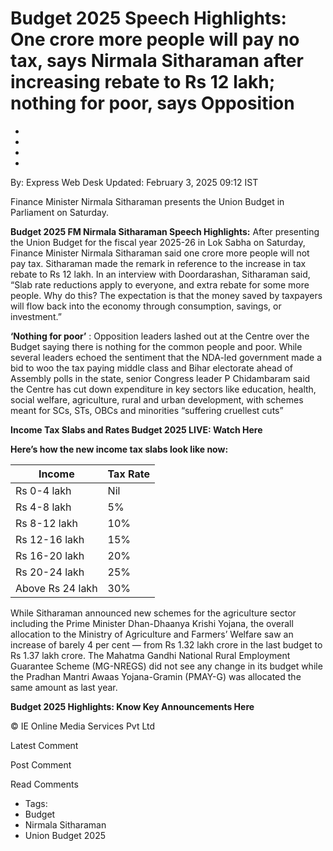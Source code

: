 # Budget 2025 Speech Highlights: One crore more people will pay no tax, says Nirmala Sitharaman after increasing rebate to Rs 12 lakh; nothing for poor, says Opposition

  * 
  * 
  * 
  * 

By: Express Web Desk Updated: February 3, 2025 09:12 IST

Finance Minister Nirmala Sitharaman presents the Union Budget in Parliament on
Saturday.

**Budget 2025 FM Nirmala Sitharaman Speech Highlights:** After presenting the
Union Budget for the fiscal year 2025-26 in Lok Sabha on Saturday, Finance
Minister Nirmala Sitharaman said one crore more people will not pay tax.
Sitharaman made the remark in reference to the increase in tax rebate to Rs 12
lakh. In an interview with Doordarashan, Sitharaman said, “Slab rate
reductions apply to everyone, and extra rebate for some more people. Why do
this? The expectation is that the money saved by taxpayers will flow back into
the economy through consumption, savings, or investment.”

**‘Nothing for poor’** : Opposition leaders lashed out at the Centre over the
Budget saying there is nothing for the common people and poor. While several
leaders echoed the sentiment that the NDA-led government made a bid to woo the
tax paying middle class and Bihar electorate ahead of Assembly polls in the
state, senior Congress leader P Chidambaram said the Centre has cut down
expenditure in key sectors like education, health, social welfare,
agriculture, rural and urban development, with schemes meant for SCs, STs,
OBCs and minorities “suffering cruellest cuts”

**Income Tax Slabs and Rates Budget 2025 LIVE: Watch Here**

**Here’s how the new income tax slabs look like now:**

**Income** | **Tax Rate**  
---|---  
Rs 0-4 lakh | Nil  
Rs 4-8 lakh | 5%  
Rs 8-12 lakh | 10%  
Rs 12-16 lakh | 15%  
Rs 16-20 lakh | 20%  
Rs 20-24 lakh | 25%  
Above Rs 24 lakh | 30%  
  
While Sitharaman announced new schemes for the agriculture sector including
the Prime Minister Dhan-Dhaanya Krishi Yojana, the overall allocation to the
Ministry of Agriculture and Farmers’ Welfare saw an increase of barely 4 per
cent — from Rs 1.32 lakh crore in the last budget to Rs 1.37 lakh crore. The
Mahatma Gandhi National Rural Employment Guarantee Scheme (MG-NREGS) did not
see any change in its budget while the Pradhan Mantri Awaas Yojana-Gramin
(PMAY-G) was allocated the same amount as last year.

**Budget 2025 Highlights: Know Key Announcements Here**

© IE Online Media Services Pvt Ltd

Latest Comment

Post Comment

Read Comments

  * Tags:
  * Budget
  * Nirmala Sitharaman
  * Union Budget 2025

